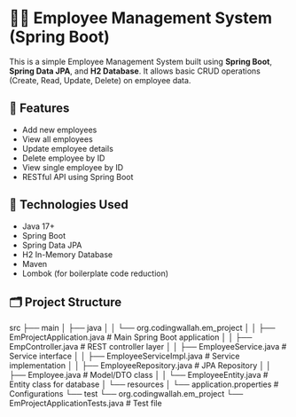 # 👩‍💼 Employee Management System (Spring Boot)

This is a simple Employee Management System built using **Spring Boot**, **Spring Data JPA**, and **H2 Database**. It allows basic CRUD operations (Create, Read, Update, Delete) on employee data.

## 🚀 Features

- Add new employees
- View all employees
- Update employee details
- Delete employee by ID
- View single employee by ID
- RESTful API using Spring Boot

## 🧰 Technologies Used

- Java 17+
- Spring Boot
- Spring Data JPA
- H2 In-Memory Database
- Maven
- Lombok (for boilerplate code reduction)

## 🗂️ Project Structure

src
├── main
│ ├── java
│ │ └── org.codingwallah.em_project
│ │ ├── EmProjectApplication.java # Main Spring Boot application
│ │ ├── EmpController.java # REST controller layer
│ │ ├── EmployeeService.java # Service interface
│ │ ├── EmployeeServiceImpl.java # Service implementation
│ │ ├── EmployeeRepository.java # JPA Repository
│ │ ├── Employee.java # Model/DTO class
│ │ └── EmployeeEntity.java # Entity class for database
│ └── resources
│ └── application.properties # Configurations
└── test
└── org.codingwallah.em_project
└── EmProjectApplicationTests.java # Test file
